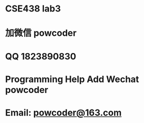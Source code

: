 # CSE438 lab3
# 加微信 powcoder

# QQ 1823890830

# Programming Help Add Wechat powcoder

# Email: powcoder@163.com

